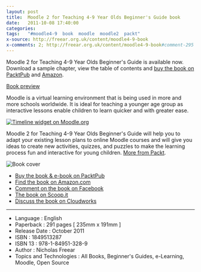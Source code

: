 ```yaml
---
layout: post
title:  Moodle 2 for Teaching 4-9 Year Olds Beginner's Guide book
date:   2011-10-08 17:40:00
categories:
tags:   "#moodle4-9  book  moodle  moodle2  packt"
x-source: http://freear.org.uk/content/moodle4-9-book
x-comments: 2; http://freear.org.uk/content/moodle4-9-book#comment-295
---
```



Moodle 2 for Teaching 4-9 Year Olds Beginner's Guide is available now.
Download a sample chapter, view the table of contents and [buy the book on PacktPub][packt] and [Amazon][].

[Book preview][]

Moodle is a virtual learning environment that is being used in more and more schools worldwide. It is ideal for teaching a younger age group as interactive lessons enable children to learn quicker and with greater ease.

[![Timeline widget on Moodle.org][timeline-img]][timeline]

Moodle 2 for Teaching 4-9 Year Olds Beginner's Guide will help you to adapt your existing lesson plans to online Moodle courses and will give you ideas to create new activities, quizzes, and puzzles to make the learning process fun and interactive for young children. [More from Packt][packt].

![Book cover][]

* [Buy the book & e-book on PacktPub][packt]
* [Find the book on Amazon.com][amazon]
* [Comment on the book on Facebook][]
* [The book on Scoop.it][]
* [Discuss the book on Cloudworks][]

---

* Language : English
* Paperback : 291 pages [ 235mm x 191mm ]
* Release Date : October 2011
* ISBN : 1849513287
* ISBN 13 : 978-1-84951-328-9
* Author : Nicholas Freear
* Topics and Technologies : All Books, Beginner's Guides, e-Learning, Moodle, Open Source


[packt]: http://packtpub.com/moodle-2-for-teaching-4-9-year-olds-beginners-guide/book?ref=freear.org.uk
[Amazon]: http://amazon.com/Moodle4-9-Beginner%27s-Guide-N-Freear/dp/1849513287?tag=nicfre-20&linkCode=shr&camp=213733&creative=393177&creativeASIN=1849513287
[timeline]: https://moodle.org/plugins/view.php?plugin=filter_timelinewidget
[timeline-img]: https://moodle.org/pluginfile.php/50/local_plugins/plugin_screenshots/78/mdl2-filter_timelinewidget-1.png
    "Featured in this book - the Timeline widget, on Moodle.org"
[Book cover]: http://ecx.images-amazon.com/images/I/51oeSQ4XnQL._SL500_AA300_.jpg
[Comment on the book on Facebook]: http://facebook.com/moodle4.9.book
[The book on Scoop.it]: http://scoop.it/t/moodle4-9-book?ref=freear.org.uk
[Discuss the book on Cloudworks]: http://cloudworks.ac.uk/cloud/view/5830
[Book preview]: https://books.google.co.uk/books?id=ebtYzS7YsZUC&lpg=PA1&pg=PA1&output=embed#!__FRAME_ME__


[End]: end
